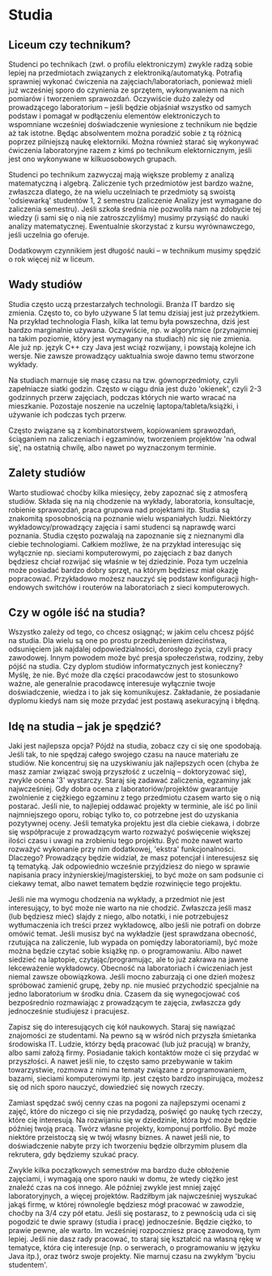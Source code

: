 # Studia

## Liceum czy technikum?

Studenci po technikach (zwł. o profilu elektroniczym) zwykle radzą sobie lepiej na przedmiotach związanych z elektroniką/automatyką. Potrafią sprawniej wykonać ćwiczenia na zajęciach/laboratoriach, ponieważ mieli już wcześniej sporo do czynienia ze sprzętem, wykonywaniem na nich pomiarów i tworzeniem sprawozdań. Oczywiście dużo zależy od prowadzącego laboratorium – jeśli będzie objaśniał wszystko od samych podstaw i pomagał w podłączeniu elementów elektroniczych to wspomniane wcześniej doświadczenie wyniesione z technikum nie będzie aż tak istotne. Będąc absolwentem można poradzić sobie z tą różnicą poprzez pilniejszą naukę elektorniki. Można również starać się wykonywać ćwiczenia laboratoryjne razem z kimś po technikum elektornicznym, jeśli jest ono wykonywane w kilkuosobowych grupach.

Studenci po technikum zazwyczaj mają większe problemy z analizą matematyczną i algebrą. Zaliczenie tych przedmiotów jest bardzo ważne, zwłaszcza dlatego, że na wielu uczelniach te przedmioty są swoistą 'odsiewarką' studentów 1, 2 semestru (zaliczenie Analizy jest wymagane do zaliczenia semestru). Jeśli szkoła średnia nie pozwoliła nam na zdobycie tej wiedzy (i sami się o nią nie zatroszczyliśmy) musimy przysiąść do nauki analizy matematycznej. Ewentualnie skorzystać z kursu wyrównawczego, jeśli uczelnia go oferuje.

Dodatkowym czynnikiem jest długość nauki – w technikum musimy spędzić o rok więcej niż w liceum.

## Wady studiów

Studia często uczą przestarzałych technologii. Branża IT bardzo się zmienia. Często to, co było używane 5 lat temu dzisiaj jest już przeżytkiem. Na przykład technologia Flash, kilka lat temu była powszechna, dziś jest bardzo marginalnie używana. Oczywiście, np. w algorytmice (przynajmniej na takim poziomie, który jest wymagany na studiach) nic się nie zmienia. Ale już np. język C++ czy Java jest wciąż rozwijany, i powstają kolejne ich wersje. Nie zawsze prowadzący uaktualnia swoje dawno temu stworzone wykłady.

Na studiach marnuje się masę czasu na tzw. gównoprzedmioty, czyli zapełniacze siatki godzin. Często w ciągu dnia jest dużo 'okienek', czyli 2-3 godzinnych przerw zajęciach, podczas których nie warto wracać na mieszkanie. Pozostaje noszenie na uczelnię laptopa/tableta/książki, i używanie ich podczas tych przerw.

Często związane są z kombinatorstwem, kopiowaniem sprawozdań, ściąganiem na zaliczeniach i egzaminów, tworzeniem projektów 'na odwal się', na ostatnią chwilę, albo nawet po wyznaczonym terminie.

## Zalety studiów

Warto studiować choćby kilka miesięcy, żeby zapoznać się z atmosferą studiów. Składa się na nią chodzenie na wykłady, laboratoria, konsultacje, robienie sprawozdań, praca grupowa nad projektami itp. Studia są znakomitą sposobnością na poznanie wielu wspaniałych ludzi. Niektórzy wykładowcy/prowadzący zajęcia i sami studenci są naprawdę warci poznania. Studia często pozwalają na zapoznanie się z nieznanymi dla ciebie technologiami. Całkiem możliwe, że na przykład interesując się wyłącznie np. sieciami komputerowymi, po zajęciach z baz danych będziesz chciał rozwijać się właśnie w tej dziedzinie. Poza tym uczelnia może posiadać bardzo dobry sprzęt, na którym będziesz miał okazję popracować. Przykładowo możesz nauczyć się podstaw konfiguracji high-endowych switchów i routerów na laboratoriach z sieci komputerowych.

## Czy w ogóle iść na studia?

Wszystko zależy od tego, co chcesz osiągnąć; w jakim celu chcesz pójść na studia. Dla wielu są one po prostu przedłużeniem dzieciństwa, odsunięciem jak najdalej odpowiedzialności, dorosłego życia, czyli pracy zawodowej. Innym powodem może być presja społeczeństwa, rodziny, żeby pójść na studia. Czy dyplom studiów informatycznych jest konieczny? Myślę, że nie. Być może dla części pracodawców jest to stosunkowo ważne, ale generalnie pracodawcę interesuje wyłącznie twoje doświadczenie, wiedza i to jak się komunikujesz. Zakładanie, że posiadanie dyplomu kiedyś nam się może przydać jest postawą asekuracyjną i błędną.

## Idę na studia – jak je spędzić?

Jaki jest najlepsza opcja? Pójdź na studia, zobacz czy ci się one spodobają. Jeśli tak, to nie spędzaj całego swojego czasu na nauce materiału ze studiów. Nie koncentruj się na uzyskiwaniu jak najlepszych ocen (chyba że masz zamiar związać swoją przyszłość z uczelnią – doktoryzować się), zwykle ocena '3' wystarczy. Staraj się zadawać zaliczenia, egzaminy jak najwcześniej. Gdy dobra ocena z laboratoriów/projektów gwarantuje zwolnienie z ciężkiego egzaminu z tego przedmiotu czasem warto się o nią postarać. Jeśli nie, to najlepiej oddawać projekty w terminie, ale iść po linii najmniejszego oporu, robiąc tylko to, co potrzebne jest do uzyskania pozytywnej oceny. Jeśli tematyka projektu jest dla ciebie ciekawa, i dobrze się współpracuje z prowadzącym warto rozważyć poświęcenie większej ilości czasu i uwagi na zrobieniu tego projektu. Być może nawet warto rozważyć wykonanie przy nim dodatkowej, 'ekstra' funkcjonalności. Dlaczego? Prowadzący będzie widział, że masz potencjał i interesujesz się tą tematyką. Jak odpowiednio wcześnie przyjdziesz do niego w sprawie napisania pracy inżynierskiej/magisterskiej, to być może on sam podsunie ci ciekawy temat, albo nawet tematem będzie rozwinięcie tego projektu.

Jeśli nie ma wymogu chodzenia na wykłady, a przedmiot nie jest interesujący, to być może nie warto na nie chodzić. Zwłaszcza jeśli masz (lub będziesz mieć) slajdy z niego, albo notatki, i nie potrzebujesz wytłumaczenia ich treści przez wykładowcę, albo jeśli nie potrafi on dobrze omówić temat. Jeśli musisz być na wykładzie (jest sprawdzana obecność, rzutująca na zaliczenie, lub wypada on pomiędzy laboratoriami), być może można będzie czytać sobie książkę np. o programowaniu. Albo nawet siedzieć na laptopie, czytając/programując, ale to już zakrawa na jawne lekceważenie wykładowcy. Obecność na laboratoriach i ćwiczeniach jest niemal zawsze obowiązkowa. Jeśli mocno zaburzają ci one dzień możesz spróbować zamienić grupę, żeby np. nie musieć przychodzić specjalnie na jedno laboratorium w środku dnia. Czasem da się wynegocjować coś bezpośrednio rozmawiając z prowadzącym te zajęcia, zwłaszcza gdy jednocześnie studiujesz i pracujesz.

Zapisz się do interesujących cię kół naukowych. Staraj się nawiązać znajomości ze studentami. Na pewno są w wśród nich przyszła śmietanka środowiska IT. Ludzie, którzy będą pracować (lub już pracują) w branży, albo sami założą firmy. Posiadanie takich kontaktów może ci się przydać w przyszłości. A nawet jeśli nie, to często samo przebywanie w takim towarzystwie, rozmowa z nimi na tematy związane z programowaniem, bazami, sieciami komputerowymi itp. jest często bardzo inspirująca, możesz się od nich sporo nauczyć, dowiedzieć się nowych rzeczy.

Zamiast spędzać swój cenny czas na pogoni za najlepszymi ocenami z zajęć, które do niczego ci się nie przydadzą, poświęć go naukę tych rzeczy, które cię interesują. Na rozwijaniu się w dziedzinie, która być może będzie później twoją pracą. Twórz własne projekty, komponuj portfolio. Być może niektóre przeistoczą się w twój własny biznes. A nawet jeśli nie, to doświadczenie nabyte przy ich tworzeniu będzie olbrzymim plusem dla rekrutera, gdy będziemy szukać pracy.

Zwykle kilka początkowych semestrów ma bardzo duże obłożenie zajęciami, i wymagają one sporo nauki w domu, że wtedy ciężko jest znaleźć czas na coś innego. Ale później zwykle jest mniej zajęć laboratoryjnych, a więcej projektów. Radziłbym jak najwcześniej wyszukać jakąś firmę, w której równolegle będziesz mógł pracować w zawodzie, choćby na 3/4 czy pół etatu. Jeśli się postarasz, to z pewnością uda ci się pogodzić te dwie sprawy (studia i pracę) jednocześnie. Będzie ciężko, to prawie pewne, ale warto. Im wcześniej rozpoczniesz pracę zawodową, tym lepiej. Jeśli nie dasz rady pracować, to staraj się kształcić na własną rękę w tematyce, która cię interesuje (np. o serwerach, o programowaniu w języku Java itp.), oraz twórz swoje projekty. Nie marnuj czasu na zwykłym 'byciu studentem'.
